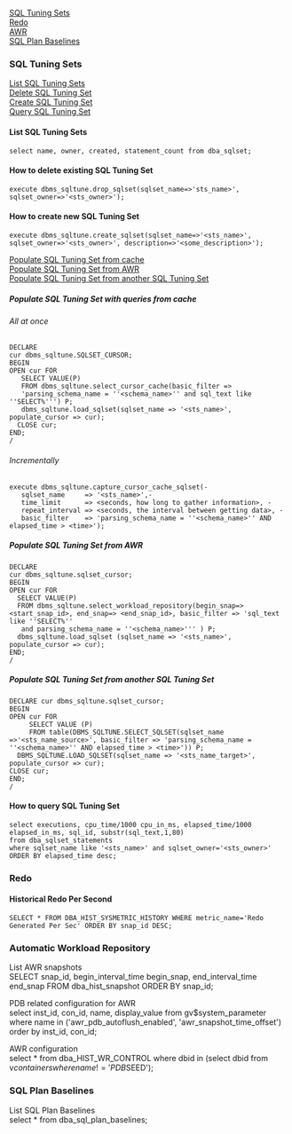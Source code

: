 [SQL Tuning Sets](https://github.com/revius-rcz/ora-cheatsheets/blob/main/performance.md#SQL-Tuning-Sets)  
[Redo](https://github.com/revius-rcz/ora-cheatsheets/blob/main/performance.md#Redo)  
[AWR](https://github.com/revius-rcz/ora-cheatsheets/blob/main/performance.md#Automatic-Workload-Repository)  
[SQL Plan Baselines](https://github.com/revius-rcz/ora-cheatsheets/blob/main/performance.md#SQL-Plan-Baselines)  

### SQL Tuning Sets

[List SQL Tuning Sets](https://github.com/revius-rcz/ora-cheatsheets/blob/main/performance.md#List-SQL-Tuning-Sets)  
[Delete SQL Tuning Set](https://github.com/revius-rcz/ora-cheatsheets/blob/main/performance.md#How-to-delete-existing-SQL-Tuning-Set)  
[Create SQL Tuning Set](https://github.com/revius-rcz/ora-cheatsheets/blob/main/performance.md#How-to-create-new-SQL-Tuning-Set)  
[Query SQL Tuning Set](https://github.com/revius-rcz/ora-cheatsheets/blob/main/performance.md#How-to-query-SQL-Tuning-Set)  

#### List SQL Tuning Sets
    select name, owner, created, statement_count from dba_sqlset;  

#### How to delete existing SQL Tuning Set
    execute dbms_sqltune.drop_sqlset(sqlset_name=>'sts_name>', sqlset_owner=>'<sts_owner>');

#### How to create new SQL Tuning Set
    execute dbms_sqltune.create_sqlset(sqlset_name=>'<sts_name>', sqlset_owner=>'<sts_owner>', description=>'<some_description>');  

[Populate SQL Tuning Set from cache](https://github.com/revius-rcz/ora-cheatsheets/blob/main/performance.md#Populate-SQL-Tuning-Set-with-queries-from-cache)  
[Populate SQL Tuning Set from AWR](https://github.com/revius-rcz/ora-cheatsheets/blob/main/performance.md#Populate-SQL-Tuning-Set-from-AWR)  
[Populate SQL Tuning Set from another SQL Tuning Set](https://github.com/revius-rcz/ora-cheatsheets/blob/main/performance.md#Populate-SQL-Tuning-Set-from-another-SQL-Tuning-Set)  

##### Populate SQL Tuning Set with queries from cache

###### All at once
    DECLARE  
    cur dbms_sqltune.SQLSET_CURSOR;  
    BEGIN  
    OPEN cur FOR  
       SELECT VALUE(P)  
       FROM dbms_sqltune.select_cursor_cache(basic_filter =>  
       'parsing_schema_name = ''<schema_name>'' and sql_text like ''SELECT%''') P;  
       dbms_sqltune.load_sqlset(sqlset_name => '<sts_name>', populate_cursor => cur);  
      CLOSE cur;  
    END;  
    /

###### Incrementally
    execute dbms_sqltune.capture_cursor_cache_sqlset(-
       sqlset_name     => '<sts_name>',-
       time_limit      => <seconds, how long to gather information>, -
       repeat_interval => <seconds, the interval between getting data>, -
       basic_filter    => 'parsing_schema_name = ''<schema_name>'' AND elapsed_time > <time>');

##### Populate SQL Tuning Set from AWR
    DECLARE
    cur dbms_sqltune.sqlset_cursor;
    BEGIN
    OPEN cur FOR
      SELECT VALUE(P) 
      FROM dbms_sqltune.select_workload_repository(begin_snap=><start_snap_id>, end_snap=> <end_snap_id>, basic_filter => 'sql_text like ''SELECT%''   
       and parsing_schema_name = ''<schema_name>''' ) P; 
      dbms_sqltune.load_sqlset (sqlset_name => '<sts_name>', populate_cursor => cur); 
    END;
    /

##### Populate SQL Tuning Set from another SQL Tuning Set
    DECLARE cur dbms_sqltune.sqlset_cursor; 
    BEGIN 
    OPEN cur FOR
         SELECT VALUE (P)
         FROM table(DBMS_SQLTUNE.SELECT_SQLSET(sqlset_name =>'<sts_name_source>', basic_filter => 'parsing_schema_name = ''<schema_name>'' AND elapsed_time > <time>')) P;
      DBMS_SQLTUNE.LOAD_SQLSET(sqlset_name => '<sts_name_target>', populate_cursor => cur);
    CLOSE cur;
    END;
    /

#### How to query SQL Tuning Set
    select executions, cpu_time/1000 cpu_in_ms, elapsed_time/1000 elapsed_in_ms, sql_id, substr(sql_text,1,80) 
    from dba_sqlset_statements
    where sqlset_name like '<sts_name>' and sqlset_owner='<sts_owner>'
    ORDER BY elapsed_time desc;


### Redo

#### Historical Redo Per Second

    SELECT * FROM DBA_HIST_SYSMETRIC_HISTORY WHERE metric_name='Redo Generated Per Sec' ORDER BY snap_id DESC;  


### Automatic Workload Repository

List AWR snapshots  
    SELECT snap_id, begin_interval_time begin_snap, end_interval_time end_snap FROM dba_hist_snapshot ORDER BY snap_id;  

PDB related configuration for AWR  
    select inst_id, con_id, name, display_value from gv$system_parameter where name in ('awr_pdb_autoflush_enabled', 'awr_snapshot_time_offset') order by inst_id, con_id;  

AWR configuration  
    select * from dba_HIST_WR_CONTROL where dbid in (select dbid from v$containers where name != 'PDB$SEED');  


### SQL Plan Baselines

List SQL Plan Baselines  
    select * from dba_sql_plan_baselines;  
